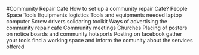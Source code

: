 #Community Repair Cafe
How to set up a community repair Cafe?
   People
   Space
   Tools
   Equipments
   logistics
Tools and equipments needed
    laptop computer
    Screw drivers
    solidaring toolkit
Ways of advertising the community repair cafe
   Community meetings
   Churches
   Placing of posters on notice boards and community hotsports
   Posting on facebook
gather your tools 
find a working space 
and inform the comunity about the services offered


